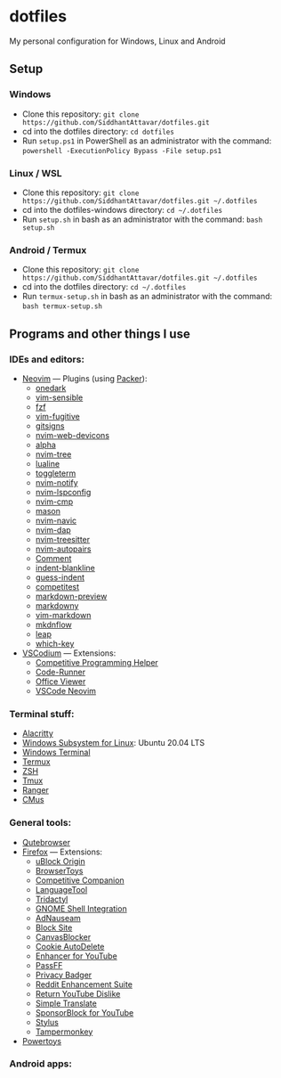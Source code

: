 # dotfiles
My personal configuration for Windows, Linux and Android

## Setup
### Windows
 - Clone this repository: `git clone https://github.com/SiddhantAttavar/dotfiles.git`
 - cd into the dotfiles directory: `cd dotfiles`
 - Run `setup.ps1` in PowerShell as an administrator with the command: `powershell -ExecutionPolicy Bypass -File setup.ps1`

### Linux / WSL
 - Clone this repository: `git clone https://github.com/SiddhantAttavar/dotfiles.git ~/.dotfiles`
 - cd into the dotfiles-windows directory: `cd ~/.dotfiles`
 - Run `setup.sh` in bash as an administrator with the command: `bash setup.sh`

### Android / Termux
 - Clone this repository: `git clone https://github.com/SiddhantAttavar/dotfiles.git ~/.dotfiles`
 - cd into the dotfiles directory: `cd ~/.dotfiles`
 - Run `termux-setup.sh` in bash as an administrator with the command: `bash termux-setup.sh`

## Programs and other things I use
### IDEs and editors:
 - [Neovim](https://neovim.io/) — Plugins (using [Packer](https://github.com/wbthomason/packer.nvim)):
	- [onedark](https://github.com/navarasu/onedark.nvim)
	- [vim-sensible](https://github.com/tpope/vim-sensible)
	- [fzf](https://github.com/junegunn/fzf.vim)
	- [vim-fugitive](https://github.com/tpope/vim-fugitive)
	- [gitsigns](https://github.com/lewis6991/gitsigns.nvim)
	- [nvim-web-devicons](https://github.com/kyazdani42/nvim-web-devicons)
	- [alpha](https://github.com/goolord/alpha-nvim)
	- [nvim-tree](https://github.com/kyazdani42/nvim-tree.lua)
	- [lualine](https://github.com/nvim-lualine/lualine.nvim)
	- [toggleterm](https://github.com/akinsho/toggleterm.nvim)
	- [nvim-notify](https://github.com/rcarriga/nvim-notify)
	- [nvim-lspconfig](https://github.com/neovim/nvim-lspconfig)
	- [nvim-cmp](https://github.com/hrsh7th/nvim-cmp)
	- [mason](https://github.com/williamboman/mason.nvim)
	- [nvim-navic](https://github.com/SmiteshP/nvim-navic)
	- [nvim-dap](https://github.com/mfussenegger/nvim-dap)
	- [nvim-treesitter](https://github.com/nvim-treesitter/nvim-treesitter)
	- [nvim-autopairs](https://github.com/windwp/nvim-autopairs)
	- [Comment](https://github.com/numToStr/Comment.nvim)
	- [indent-blankline](https://github.com/lukas-reineke/indent-blankline.nvim)
	- [guess-indent](https://github.com/nmac427/guess-indent.nvim)
	- [competitest](https://github.com/xeluxee/competitest.nvim)
	- [markdown-preview](https://github.com/iamcco/markdown-preview.nvim)
	- [markdowny](https://github.com/antonk52/markdowny.nvim)
	- [vim-markdown](https://github.com/preservim/vim-markdown)
	- [mkdnflow](https://github.com/jakevincent/mkdnflow.nvim)
	- [leap](https://github.com/ggandor/leap.nvim)
	- [which-key](https://github.com/folke/which-key.nvim)
 - [VSCodium](https://vscodium.com) — Extensions:
	- [Competitive Programming Helper](https://marketplace.visualstudio.com/items?itemName=DivyanshuAgrawal.competitive-programming-helper)
	- [Code-Runner](https://marketplace.visualstudio.com/items?itemName=formulahendry.code-runner)
	- [Office Viewer](https://marketplace.visualstudio.com/items?itemName=cweijan.vscode-office)
	- [VSCode Neovim](https://marketplace.visualstudio.com/items?itemName=asvetliakov.vscode-neovim)

### Terminal stuff:
 - [Alacritty](https://alacritty.org/)
 - [Windows Subsystem for Linux](https://docs.microsoft.com/en-us/windows/wsl/install-win10): Ubuntu 20.04 LTS
 - [Windows Terminal](http://aka.ms/windowsterminal)
 - [Termux](https://f-droid.org/en/packages/com.termux/)
 - [ZSH](https://www.zsh.org/)
 - [Tmux](https://github.com/tmux/tmux)
 - [Ranger](https://github.com/ranger/ranger)
 - [CMus](https://cmus.github.io/)

### General tools:
 - [Qutebrowser](https://qutebrowser.org)
 - [Firefox](https://www.mozilla.org/en-US/firefox/new/) — Extensions:
	- [uBlock Origin](https://addons.mozilla.org/en-US/firefox/addon/ublock-origin/)
	- [BrowserToys](https://github.com/SiddhantAttavar/BrowserToys-Extension)
	- [Competitive Companion](https://addons.mozilla.org/en-US/firefox/addon/competitive-companion/)
	- [LanguageTool](https://addons.mozilla.org/en-US/firefox/addon/languagetool/)
	- [Tridactyl](https://addons.mozilla.org/en-US/firefox/addon/tridactyl-vim/)
	- [GNOME Shell Integration](https://addons.mozilla.org/en-US/firefox/addon/gnome-shell-integration/)
	- [AdNauseam](https://addons.mozilla.org/en-US/firefox/addon/adnauseam/)
	- [Block Site](https://addons.mozilla.org/en-US/firefox/addon/block-website/)
	- [CanvasBlocker](https://addons.mozilla.org/en-US/firefox/addon/canvasblocker/)
	- [Cookie AutoDelete](https://addons.mozilla.org/en-US/firefox/addon/cookie-autodelete/)
	- [Enhancer for YouTube](https://addons.mozilla.org/en-US/firefox/addon/enhancer-for-youtube/)
	- [PassFF](https://addons.mozilla.org/en-US/firefox/addon/passff/)
	- [Privacy Badger](https://addons.mozilla.org/en-US/firefox/addon/privacy-badger/)
	- [Reddit Enhancement Suite](https://addons.mozilla.org/en-US/firefox/addon/reddit-enhancement-suite/)
	- [Return YouTube Dislike](https://addons.mozilla.org/en-US/firefox/addon/return-youtube-dislikes/)
	- [Simple Translate](https://addons.mozilla.org/en-US/firefox/addon/simple-translate/)
	- [SponsorBlock for YouTube](https://addons.mozilla.org/en-US/firefox/addon/sponsorblock/)
	- [Stylus](https://addons.mozilla.org/en-US/firefox/addon/stylus/)
	- [Tampermonkey](https://addons.mozilla.org/en-US/firefox/addon/tampermonkey/)
 - [Powertoys](https://docs.microsoft.com/en-us/windows/powertoys/)

### Android apps:
